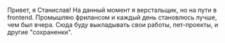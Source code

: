 Привет, я Станислав! 
На данный момент я верстальщик, но на пути в frontend.
Промышляю фрилансом и каждый день становлюсь лучше, чем был вчера.
Сюда буду выкладывать свои работы, пет-проекты, и другие "сохраненки".
